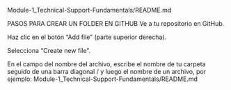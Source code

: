 Module-1_Technical-Support-Fundamentals/README.md

PASOS PARA CREAR UN FOLDER EN GITHUB
Ve a tu repositorio en GitHub.

Haz clic en el botón “Add file” (parte superior derecha).

Selecciona “Create new file”.

En el campo del nombre del archivo, escribe el nombre de tu carpeta seguido de una barra diagonal / y luego el nombre de un archivo, por ejemplo: Module-1_Technical-Support-Fundamentals/README.md

